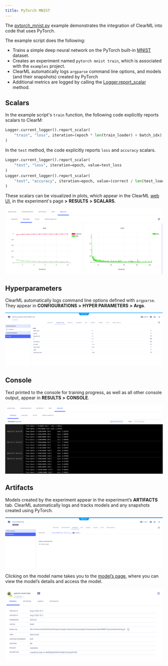 ```yaml
---
title: PyTorch MNIST
---
```


The [pytorch_mnist.py](https://github.com/allegroai/clearml/blob/master/examples/frameworks/pytorch/pytorch_mnist.py) example 
demonstrates the integration of ClearML into code that uses PyTorch. 

The example script does the following:
* Trains a simple deep neural network on the PyTorch built-in [MNIST](https://pytorch.org/vision/stable/datasets.html#mnist)
  dataset.
* Creates an experiment named `pytorch mnist train`, which is associated with the `examples` project.
* ClearML automatically logs `argparse` command line options, and models (and their snapshots) created by PyTorch
* Additional metrics are logged by calling the [Logger.report_scalar](../../../references/sdk/logger.md#report_scalar) method.

## Scalars

In the example script's `train` function, the following code explicitly reports scalars to ClearM:

```python
Logger.current_logger().report_scalar(
    "train", "loss", iteration=(epoch * len(train_loader) + batch_idx), value=loss.item()
)
```

In the `test` method, the code explicitly reports `loss` and `accuracy` scalars.

```python
Logger.current_logger().report_scalar(
    "test", "loss", iteration=epoch, value=test_loss
)
Logger.current_logger().report_scalar(
    "test", "accuracy", iteration=epoch, value=(correct / len(test_loader.dataset))
)
```    

These scalars can be visualized in plots, which appear in the ClearML [web UI](../../../webapp/webapp_overview.md), 
in the experiment's page **>** **RESULTS** **>** **SCALARS**. 

![image](../../../img/examples_pytorch_mnist_07.png)

## Hyperparameters

ClearML automatically logs command line options defined with `argparse`. They appear in **CONFIGURATIONS** **>** **HYPER PARAMETERS** **>** **Args**.

![image](../../../img/examples_pytorch_mnist_01.png)

## Console

Text printed to the console for training progress, as well as all other console output, appear in **RESULTS** **>** **CONSOLE**.

![image](../../../img/examples_pytorch_mnist_06.png)

## Artifacts

Models created by the experiment appear in the experiment’s **ARTIFACTS** tab. ClearML automatically logs and tracks models 
and any snapshots created using PyTorch. 

![image](../../../img/examples_pytorch_mnist_02.png)

Clicking on the model name takes you to the [model’s page](../../../webapp/webapp_model_viewing.md), where you can view 
the model’s details and access the model.

![image](../../../img/examples_pytorch_mnist_03.png)